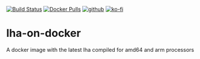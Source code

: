 [![Build Status](https://drone-gh.intercube.gr/api/badges/walkero-gr/lha-on-docker/status.svg)](https://drone-gh.intercube.gr/walkero-gr/lha-on-docker)
[![Docker Pulls](https://img.shields.io/docker/pulls/walkero/lha-on-docker?color=brightgreen)](https://hub.docker.com/r/walkero/lha-on-docker)
[![github](https://img.shields.io/badge/Repo%20on%20GitHub-100000?style=flat&logo=github&logoColor=white)](https://github.com/walkero-gr/lha-on-docker)
[![ko-fi](https://img.shields.io/badge/Buy%20me%20a%20Ko--fi-F16061?style=flat&logo=ko-fi&logoColor=white)](https://ko-fi.com/walkero)

# lha-on-docker
A docker image with the latest lha compiled for amd64 and arm processors
